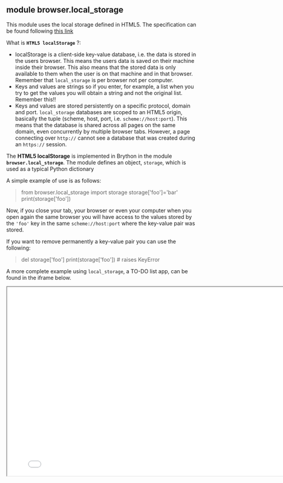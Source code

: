 module **browser.local_storage**
--------------------------------

This module uses the local storage defined in HTML5. The specification can be found following [this link](http://dev.w3.org/html5/webstorage/#the-localstorage-attribute)

What is **`HTML5 localStorage`** ?: 

- localStorage is a client-side key-value database, i.e. the data is stored in the users browser. This means the users data is saved on their machine inside their browser. This also means that the stored data is only available to them when the user is on that machine and in that browser. Remember that `local_storage` is per browser not per computer.
- Keys and values are strings so if you enter, for example, a list when you try to get the values you will obtain a string and not the original list. Remember this!!
- Keys and values are stored persistently on a specific protocol, domain and port. `local_storage` databases are scoped to an HTML5 origin, basically the tuple (scheme, host, port, i.e. `scheme://host:port`). This means that the database is shared across all pages on the same domain, even concurrently by multiple browser tabs. However, a page connecting over `http://` cannot see a database that was created during an `https://` session.

The **HTML5 localStorage** is implemented in Brython in the module **`browser.local_storage`**. The module defines an object, `storage`, which is used as a typical Python dictionary

A simple example of use is as follows:

>    from browser.local_storage import storage
>    storage['foo']='bar'
>    print(storage['foo'])

Now, if you close your tab, your browser or even your computer when you open again the same browser you will have access to the values stored by the `'foo'` key in the same `scheme://host:port` where the key-value pair was stored.

If you want to remove permanently a key-value pair you can use the following:

>    del storage['foo']
>    print(storage['foo']) # raises KeyError

A more complete example using `local_storage`, a TO-DO list app, can be found in the iframe below.

<iframe src="./examples/local_storage/local-storage-example.html" width=800, height=500></iframe>
